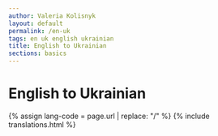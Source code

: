 ```yaml
---
author: Valeria Kolisnyk
layout: default
permalink: /en-uk
tags: en uk english ukrainian
title: English to Ukrainian
sections: basics
---
```


# English to Ukrainian

{% assign lang-code = page.url | replace: "/" %}
{% include translations.html %}
